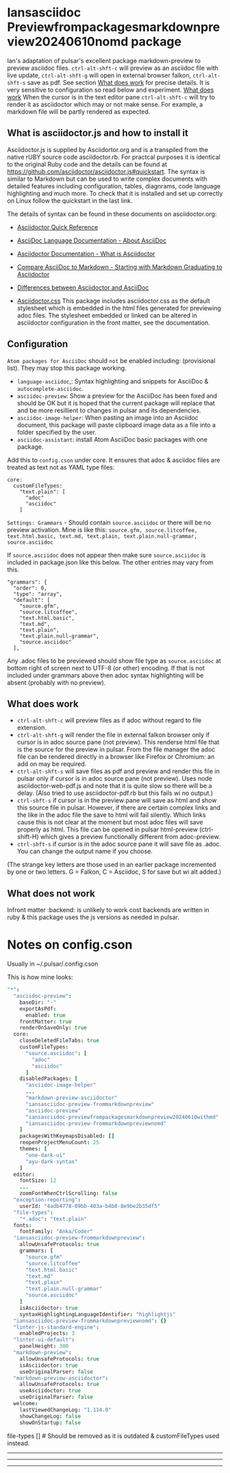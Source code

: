 # Iansasciidoc Previewfrompackagesmarkdownpreview20240610nomd package

Ian's adaptation of pulsar's excellent package markdown-preview to preview asciidoc files. ```ctrl-alt-shft-c``` will preview as an asciidoc file with live update, ```ctrl-alt-shft-g``` will open in external browser falkon, ```ctrl-alt-shft-s``` save as pdf. See section  [What does work](#what-does-work) for precise details. It is very sensitive to configuration so read below and experiment. [What does work](#works) When the cursor is in the text editor pane ```ctrl-alt-shft-c``` will try to render it as asciidoctor which may or not make sense. For example, a markdown file will be partly rendered as expected.

## What is asciidoctor.js and how to install it
Asciidoctor.js is supplied by Asciidortor.org and is a transpiled from the native rUBY source code asciidoctor.rb. For practcal purposes it is identical to the original Ruby code and the details can be found at https://github.com/asciidoctor/asciidoctor.js#quickstart. The syntax is similar to Markdown but can be used to write complex documents with detailed features including configuration, tables, diagnrams, code language highlighting and much more.
To check that it is installed and set up correctly on Linux follow the quickstart in the last link.

The details of syntax can be found in these documents on asciidoctor.org:

* [Asciidoctor Quick Reference](https://docs.asciidoctor.org/asciidoc/latest/syntax-quick-reference/)

* [AsciiDoc Language Documentation - About AsciiDoc](https://docs.asciidoctor.org/asciidoc/latest/)

* [Asciidoctor Documentation - What is Asciidoctor](https://docs.asciidoctor.org/asciidoctor/latest/)

* [Compare AsciiDoc to Markdown - Starting with Markdown Graduating to Asciidoctor](https://docs.asciidoctor.org/asciidoc/latest/asciidoc-vs-markdown/)

* [Differences between Asciidoctor and AsciiDoc](https://mrduguo.github.io/asciidoctor.org/docs/asciidoc-asciidoctor-diffs/)

* [Asciidoctor.css](https://docs.asciidoctor.org/asciidoctor/latest/html-backend/default-stylesheet/) This package includes asciidoctor.css as the default stylesheet which is embedded in the html files generated for previewing adoc files. The stylesheet embedded or linked can be altered in asciidoctor configuration in the front matter, see the documentation.




## Configuration
<!--- ~~**Be sure to disable** atom-language-asciidoctor which is an atom package. It does some strange things, for example, if it is enabled may package will no longer open files with extensions: .txt, .adoc and possibly others occasionally like .ron.~~ --->


```Atom packages for AsciiDoc``` should ```not``` be enabled including: (provisional list). They may stop this package working.

* ```language-asciidoc```,: Syntax highlighting and snippets for AsciiDoc & ```autocomplete-asciidoc```.
* ```asciidoc-preview```: Show a preview for the AsciiDoc has been fixed and should be OK but it is hoped that the current package will replace that and be more resillient to changes in pulsar and its dependencies.
* ```asciidoc-image-helper```: When pasting an image into an Asciidoc document, this package will paste clipboard image data as a file into a folder specified by the user.
* ```asciidoc-assistant```: install Atom AsciiDoc basic packages with one package.

Add this to ```config.cson``` under core. It ensures that adoc & asciidoc files are treated as text not as YAML type files:
```
core:
  customFileTypes:
    "text.plain": [
      "adoc"
      "asciidoc"
    ]
```
```Settings: Grammars``` -
Should contain ```source.asciidoc``` or there will be no preview activation. Mine is like this:
```source.gfm, source.litcoffee, text.html.basic, text.md, text.plain, text.plain.null-grammar, source.asciidoc```

If ```source.asciidoc``` does not appear then make sure ```source.asciidoc``` is included in package.json like this below. The other entries may vary from this.
```
"grammars": {
  "order": 0,
  "type": "array",
  "default": [
    "source.gfm",
    "source.litcoffee",
    "text.html.basic",
    "text.md",
    "text.plain",
    "text.plain.null-grammar",
    "source.asciidoc"
  ],
  ```
  Any .adoc files to be previewed should show file type as ```source.asciidoc``` at bottom right of screen next to UTF-8 (or other) encoding. If that is not included under grammars above then adoc syntax highlighting will be absent (probably with no preview).

<a name="works"></a>
## What does work
* ```ctrl-alt-shft-c``` will preview files as if adoc without regard to file extension.  
* ```ctrl-alt-shft-g``` will render the file in external falkon browser only if cursor is in adoc source pane (not preview). This renderse html file that is the source for the preview in pulsar. From the file manager the adoc file can be rendered directly in a browser like Firefox or Chromium: an add on may be required.
* ```ctrl-alt-shft-s``` will save files as pdf and preview and render this file in pulsar only if cursor is in adoc source pane (not preview). Uses node asciidoctor-web-pdf.js and note that it is quite slow so there will be a delay. (Also tried to use asciidoctor-pdf.rb but this fails wi no output.)
* ```ctrl-shft-s``` if cursor is in the preview pane will save as html and show this source file in pulsar. However, if there are certain complex links and the like in the adoc file the save to html will fail silently. Which links cause this is not clear at the moment but most adoc files will save properly as html. This file can be opened in pulsar html-preview (ctrl-shift-H) which gives a preview functionally different from adoc-preview.
* ```ctrl-shft-s``` if cursor is in the adoc source pane it will save file as .adoc. You can change the output name if you choose.

(The strange key letters are those used in an earlier package incremented by one or two letters. G = Falkon, C = Asciidoc, S for save but wi alt added.)

## What does not work
Infront matter :backend:  is unlikely to work cost backends are written in ruby & this package uses the js versions as needed in pulsar.


# Notes on config.cson

Usually in ~/.pulsar/.config.cson

This is how mine looks:

```cson
"*":
  "asciidoc-preview":
    baseDir: "-"
    exportAsPdf:
      enabled: true
    frontMatter: true
    renderOnSaveOnly: true
  core:
    closeDeletedFileTabs: true
    customFileTypes:
      "source.asciidoc": [
        "adoc"
        "asciidoc"
      ]
    disabledPackages: [
      "asciidoc-image-helper"
      ...
      "markdown-preview-asciidoctor"
      "iansasciidoc-preview-frommarkdownpreview"
      "asciidoc-preview"
      "iansasciidoc-previewfrompackagesmarkdownpreview20240610withmd"
      "iansasciidoc-preview-frommarkdownpreviewnomd"
    ]
    packagesWithKeymapsDisabled: []
    reopenProjectMenuCount: 25
    themes: [
      "one-dark-ui"
      "ayu-dark-syntax"
    ]
  editor:
    fontSize: 12
    ...
    zoomFontWhenCtrlScrolling: false
  "exception-reporting":
    userId: "4adb4778-09bb-403a-b4b8-8e9be2b35df5"
  "file-types":
    "*.adoc": "text.plain"
  fonts:
    fontFamily: "Anka/Coder"
  "iansasciidoc-preview-frommarkdownpreview":
    allowUnsafeProtocols: true
    grammars: [
      "source.gfm"
      "source.litcoffee"
      "text.html.basic"
      "text.md"
      "text.plain"
      "text.plain.null-grammar"
      "source.asciidoc"
    ]
    isAsciidoctor: true
    syntaxHighlightingLanguageIdentifier: "highlightjs"
  "iansasciidoc-preview-frommarkdownpreviewnomd": {}
  "linter-js-standard-engine":
    enabledProjects: 3
  "linter-ui-default":
    panelHeight: 300
  "markdown-preview":
    allowUnsafeProtocols: true
    isAsciidoctor: true
    useOriginalParser: false
  "markdown-preview-asciidoctor":
    allowUnsafeProtocols: true
    useAsciidoctor: true
    useOriginalParser: false
  welcome:
    lastViewedChangeLog: "1.114.0"
    showChangeLog: false
    showOnStartup: false
```

file-types []  # Should be removed as it is outdated & customFileTypes used instead.

<hr> <hr><hr>

<!---


# README.md for original markdown-preview   NB NB COMMENTED OUT with html comment
# IGNORE  below for reference only

Show the rendered HTML markdown to the right of the current editor using <kbd>ctrl-shift-m</kbd>.

It is currently enabled for `.markdown`, `.md`, `.mdown`, `.mkd`, `.mkdown`, `.ron`, and `.txt` files.

![iansasciidoc-previewfrompackagesmarkdownpreview20240610nomd](https://cloud.githubusercontent.com/assets/378023/10013086/24cad23e-6149-11e5-90e6-663009210218.png)

## Customize

By default Iansasciidoc Previewfrompackagesmarkdownpreview20240610nomd uses the colors of the active syntax theme. Enable **Use GitHub.com Style** in the __package settings__ to make it look closer to how markdown files get rendered on github.com.

![iansasciidoc-previewfrompackagesmarkdownpreview20240610nomd GitHub style](https://cloud.githubusercontent.com/assets/378023/10013087/24ccc7ec-6149-11e5-97ea-53a842a715ea.png)

When **Use GitHub.com Style** is selected, you can further customize the theme of the Markdown preview with the **GitHub.com Style Mode** setting. Since the GitHub website has a light theme and a dark theme, `iansasciidoc-previewfrompackagesmarkdownpreview20240610nomd` allows you to choose which theme to use when previewing your files. By default, it will use whatever mode is preferred by your system, but you can opt into “Light” or “Dark” to force it to use a particular theme.

No matter which theme you use, you can apply further customizations in your `styles.less` file. For example:

```css
.iansasciidoc-previewfrompackagesmarkdownpreview20240610nomd prec {
  background-color: #444;
}
```

## Language identifiers in fenced code blocks

A detailed Markdown specification helps to ensure that Markdown is displayed consistently across multiple parsers. Sadly, the same isn’t true of code block language identifiers — the strings you use to tell the renderer what sort of code is inside a code block.

The CommonMark specification [explicitly avoids standardizing these identifiers](https://spec.commonmark.org/0.31.2/#info-string):

> The first word of the info string is typically used to specify the language of the code sample, and rendered in the class attribute of the code tag. However, this spec does not mandate any particular treatment of the info string.

There are several valid ways to infer specific languages from language identifiers such as `js`, `less`, `coffee`,  and `c`. This package supports the following systems, configured via the **Syntax Highlighting Language Identifiers** setting:

  * [Linguist](https://github.com/github-linguist/linguist): Used by GitHub (previously the default and only language identification system).
  * [Chroma](https://github.com/alecthomas/chroma): Used by CodeBerg/Gitea/Hugo/Goldmark.
  * [Rouge](https://github.com/rouge-ruby/rouge): Used by GitLab/Jekyll.
  * [HighlightJS](https://highlightjs.org/): Used in a number of places, but most relevantly on the [Pulsar Package Registry](https://web.pulsar-edit.dev/) website.

If none of these systems meets your needs, you may specify custom language identifiers. This may not be as portable as the systems described above, but it will at least produce the desired outcome on your own system.

The setting **Custom Syntax Highlighting Language Identifiers** lets you define a list of custom language identifiers that match up to languages available within your Pulsar installation.

For example, if you wanted to map `j` to JavaScript and `p` to Python, you’d add the following text to the **Custom Syntax Highlighting Language Identifiers** field:

```
j: source.js, p: source.python
```

Now `iansasciidoc-previewfrompackagesmarkdownpreview20240610nomd` will understand what to do with fenced code blocks that begin with <code>\`\`\`j</code> or <code>\`\`\`p</code>. These custom identifiers will work alongside whatever system you’ve chosen with **Syntax Highlighting Language Identifiers**, but will supersede that system in the event of conflict.
---.
